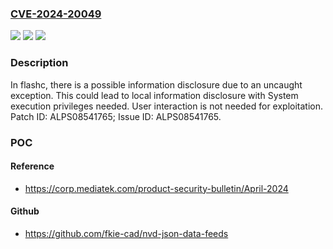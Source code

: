### [CVE-2024-20049](https://cve.mitre.org/cgi-bin/cvename.cgi?name=CVE-2024-20049)
![](https://img.shields.io/static/v1?label=Product&message=MT2713%2C%20MT2737%2C%20MT6781%2C%20MT6789%2C%20MT6835%2C%20MT6855%2C%20MT6879%2C%20MT6880%2C%20MT6886%2C%20MT6890%2C%20MT6895%2C%20MT6980%2C%20MT6983%2C%20MT6985%2C%20MT6989%2C%20MT6990%2C%20MT8167%2C%20MT8168%2C%20MT8173%2C%20MT8175%2C%20MT8188%2C%20MT8195%2C%20MT8321%2C%20MT8362A%2C%20MT8365%2C%20MT8385%2C%20MT8390%2C%20MT8395%2C%20MT8666%2C%20MT8667%2C%20MT8673%2C%20MT8765%2C%20MT8766%2C%20MT8768%2C%20MT8781%2C%20MT8786%2C%20MT8788%2C%20MT8789%2C%20MT8791%2C%20MT8791T%2C%20MT8796%2C%20MT8797%2C%20MT8798&color=blue)
![](https://img.shields.io/static/v1?label=Version&message=Android%2012.0%2C%2013.0%20%2F%20OpenWrt%2019.07%2C%2021.02%20%2F%20Yocto%203.3%20%2F%20RDK-B%2022Q3%20&color=brightgreen)
![](https://img.shields.io/static/v1?label=Vulnerability&message=Information%20Disclosure&color=brightgreen)

### Description

In flashc, there is a possible information disclosure due to an uncaught exception. This could lead to local information disclosure with System execution privileges needed. User interaction is not needed for exploitation. Patch ID: ALPS08541765; Issue ID: ALPS08541765.

### POC

#### Reference
- https://corp.mediatek.com/product-security-bulletin/April-2024

#### Github
- https://github.com/fkie-cad/nvd-json-data-feeds

